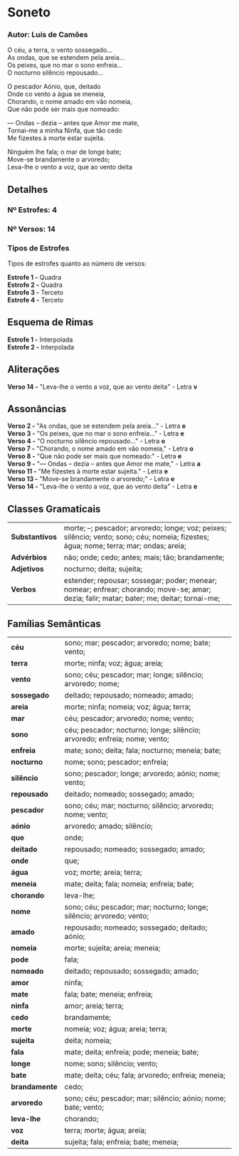 # Soneto
### Autor: Luís de Camões
O céu, a terra, o vento sossegado...  
As ondas, que se estendem pela areia...  
Os peixes, que no mar o sono enfreia...  
O nocturno silêncio repousado...  


O pescador Aónio, que, deitado  
Onde co vento a água se meneia,  
Chorando, o nome amado em vão nomeia,  
Que não pode ser mais que nomeado:  


— Ondas – dezia – antes que Amor me mate,  
Tornai-me a minha Ninfa, que tão cedo  
Me fizestes à morte estar sujeita.  


Ninguém lhe fala; o mar de longe bate;  
Move-se brandamente o arvoredo;  
Leva-lhe o vento a voz, que ao vento deita  



## Detalhes
### Nº Estrofes: 4
### Nº Versos: 14
### Tipos de Estrofes
Tipos de estrofes quanto ao número de versos:

**Estrofe 1 -** Quadra  
**Estrofe 2 -** Quadra  
**Estrofe 3 -** Terceto  
**Estrofe 4 -** Terceto  
## Esquema de Rimas  
**Estrofe 1 -** Interpolada  
**Estrofe 2 -** Interpolada  
## Aliterações
**Verso 14 -** "Leva-lhe o vento a voz, que ao vento deita" - Letra **v**  
## Assonâncias
**Verso 2 -** "As ondas, que se estendem pela areia..." - Letra **e**  
**Verso 3 -** "Os peixes, que no mar o sono enfreia..." - Letra **e**  
**Verso 4 -** "O nocturno silêncio repousado..." - Letra **o**  
**Verso 7 -** "Chorando, o nome amado em vão nomeia," - Letra **o**  
**Verso 8 -** "Que não pode ser mais que nomeado:" - Letra **e**  
**Verso 9 -** "— Ondas – dezia – antes que Amor me mate," - Letra **a**  
**Verso 11 -** "Me fizestes à morte estar sujeita." - Letra **e**  
**Verso 13 -** "Move-se brandamente o arvoredo;" - Letra **e**  
**Verso 14 -** "Leva-lhe o vento a voz, que ao vento deita" - Letra **e**  
## Classes Gramaticais

|   |   |
|---|---|
| **Substantivos** | morte; –; pescador; arvoredo; longe; voz; peixes; silêncio; vento; sono; céu; nomeia; fizestes; água; nome; terra; mar; ondas; areia; |
| **Advérbios**    | não; onde; cedo; antes; mais; tão; brandamente; |
| **Adjetivos**    | nocturno; deita; sujeita; |
| **Verbos**       | estender; repousar; sossegar; poder; menear; nomear; enfrear; chorando; move-se; amar; dezia; falir; matar; bater; me; deitar; tornai-me; |
## Famílias Semânticas

|   |   |
|---|---|
| **céu**    | sono; mar; pescador; arvoredo; nome; bate; vento; |
| **terra**    | morte; ninfa; voz; água; areia; |
| **vento**    | sono; céu; pescador; mar; longe; silêncio; arvoredo; nome; |
| **sossegado**    | deitado; repousado; nomeado; amado; |
| **areia**    | morte; ninfa; nomeia; voz; água; terra; |
| **mar**    | céu; pescador; arvoredo; nome; vento; |
| **sono**    | céu; pescador; nocturno; longe; silêncio; arvoredo; enfreia; nome; vento; |
| **enfreia**    | mate; sono; deita; fala; nocturno; meneia; bate; |
| **nocturno**    | nome; sono; pescador; enfreia; |
| **silêncio**    | sono; pescador; longe; arvoredo; aónio; nome; vento; |
| **repousado**    | deitado; nomeado; sossegado; amado; |
| **pescador**    | sono; céu; mar; nocturno; silêncio; arvoredo; nome; vento; |
| **aónio**    | arvoredo; amado; silêncio; |
| **que**    | onde; |
| **deitado**    | repousado; nomeado; sossegado; amado; |
| **onde**    | que; |
| **água**    | voz; morte; areia; terra; |
| **meneia**    | mate; deita; fala; nomeia; enfreia; bate; |
| **chorando**    | leva-lhe; |
| **nome**    | sono; céu; pescador; mar; nocturno; longe; silêncio; arvoredo; vento; |
| **amado**    | repousado; nomeado; sossegado; deitado; aónio; |
| **nomeia**    | morte; sujeita; areia; meneia; |
| **pode**    | fala; |
| **nomeado**    | deitado; repousado; sossegado; amado; |
| **amor**    | ninfa; |
| **mate**    | fala; bate; meneia; enfreia; |
| **ninfa**    | amor; areia; terra; |
| **cedo**    | brandamente; |
| **morte**    | nomeia; voz; água; areia; terra; |
| **sujeita**    | deita; nomeia; |
| **fala**    | mate; deita; enfreia; pode; meneia; bate; |
| **longe**    | nome; sono; silêncio; vento; |
| **bate**    | mate; deita; céu; fala; arvoredo; enfreia; meneia; |
| **brandamente**    | cedo; |
| **arvoredo**    | sono; céu; pescador; mar; silêncio; aónio; nome; bate; vento; |
| **leva-lhe**    | chorando; |
| **voz**    | terra; morte; água; areia; |
| **deita**    | sujeita; fala; enfreia; bate; meneia; |